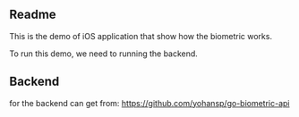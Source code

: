 ## Readme
This is the demo of iOS application that show how the biometric works.
<div>To run this demo, we need to running the backend.</div>

## Backend
for the backend can get from:
https://github.com/yohansp/go-biometric-api
